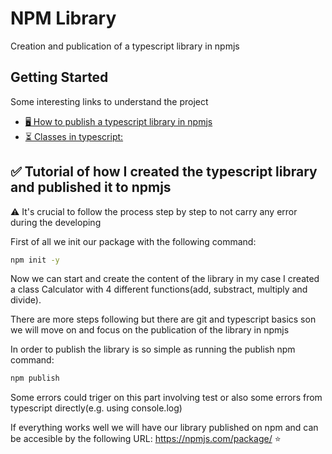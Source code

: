 # NPM Library
Creation and publication of a typescript library in npmjs

## Getting Started
Some interesting links to understand the project

- [🖥️  How to publish a typescript library in npmjs](https://itnext.io/step-by-step-building-and-publishing-an-npm-typescript-package-44fe7164964c)
- [⏳  Classes in typescript:](https://www.typescriptlang.org/docs/handbook/2/classes.html)




## ✅ Tutorial of how I created the typescript library and published it to npmjs 

⚠️ It's crucial to follow the process step by step to not carry any error during the developing

First of all we init our package with the following command:


```bash
npm init -y
```


Now we can start and create the content of the library in my case I created a class Calculator with 4 different functions(add, substract, multiply and divide).

There are more steps following but there are git and typescript basics son we will move on and focus on the publication of the library in npmjs

In order to publish the library is so simple as running the publish npm command:


```bash
npm publish
```
Some errors could triger on this part involving test or also some errors from typescript directly(e.g. using console.log)


If everything works well we will have our library published on npm and can be accesible by the following URL: https://npmjs.com/package/<your-package-name> ⭐️
